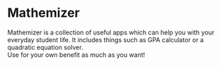# Mathemizer
Mathemizer is a collection of useful apps which can help you with your everyday student life. It includes things such as GPA calculator or a quadratic equation solver.  
Use for your own benefit as much as you want!